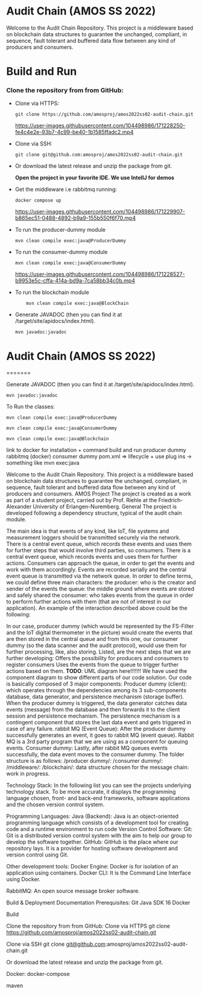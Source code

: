 # Audit Chain (AMOS SS 2022)

Welcome to the Audit Chain Repository. This project is a middleware based on blockchain data structures to guarantee the unchanged, compliant, in sequence, fault tolerant and buffered data flow between any kind of producers and consumers.

# Build and Run

### Clone the repository from from GitHub: 
- Clone via HTTPS:
	```
	git clone https://github.com/amosproj/amos2022ss02-audit-chain.git
	```


	https://user-images.githubusercontent.com/104498986/171228250-fe4c4e2e-93b7-4c99-be40-1b1585ffadc2.mp4


 - Clone via SSH:
    ```
    git clone git@github.com:amosproj/amos2022ss02-audit-chain.git
    ```
 - Or download the latest release and unzip the package from git.

	**Open the project in your favorite IDE. We use IntellJ for demos**
 - Get the middleware i.e rabbitmq running:
   ```
   docker compose up
    ```
   https://user-images.githubusercontent.com/104498986/171229907-b865ec51-0488-4892-b9a9-155b550f6f70.mp4
- To run the producer-dummy module
  ```
  mvn clean compile exec:java@ProducerDummy
  ```
- To run the consumer-dummy module
  ```
  mvn clean compile exec:java@ConsumerDummy
  ```
  https://user-images.githubusercontent.com/104498986/171228527-b9953e5c-cffa-414a-bd9a-7ca58bb34c0b.mp4
- To run the blockchain module
  ```
      mvn clean compile exec:java@BlockChain
  ```

- Generate JAVADOC (then you can find it at /target/site/apidocs/index.html).

  ```
  mvn javadoc:javadoc
  ```


# Audit Chain (AMOS SS 2022)
=======



Generate JAVADOC (then you can find it at /target/site/apidocs/index.html).

```
mvn javadoc:javadoc
```

To Run the classes:

```
mvn clean compile exec:java@ProducerDummy

mvn clean compile exec:java@ConsumerDummy

mvn clean compile exec:java@Blockchain
```

link to docker for installation + command
build and run
producer dummy
rabbitmq (docker)
consumer dummy
pom.xml => lifecycle + use plug ins -> something like mvn exec:java

Welcome to the Audit Chain Repository. This project is a middleware based on blockchain data structures to guarantee the unchanged, compliant, in sequence, fault tolerant and buffered data flow between any kind of producers and consumers.
AMOS Project
The project is created as a work as part of a student project, carried out by Prof. Riehle at the Friedrich-Alexander University of Erlangen-Nuremberg.
General
The project is developed following a dependency structure, typical of the audit chain module.

The main idea is that events of any kind, like IoT, file systems and measurement loggers should be transmitted securely via the network.
There is a central event queue, which records these events and uses them for further steps that would involve third parties, so consumers.
There is a central event queue, which records events and uses them for further actions. Consumers can approach the queue, in order to get the events and work with them accordingly. Events are recorded serially and the central event queue is transmitted via the network queue. In order to define terms, we could define three main characters:
the producer: who is the creator and sender of the events
the queue: the middle ground where events are stored and safely shared
the consumer: who takes events from the queue in order to perform further actions with them (that are not of interest in our application).
An example of the interaction described above could be the following:

In our case, producer dummy (which would be represented by the FS-Filter and the IoT digital thermometer in the picture)  would create the events that are then stored in the central queue and from this one, our consumer dummy (so the data scanner and the audit protocol), would use them for further processing, like, also storing.
Listed, are the next steps that we are further developing:
Offers the possibility for producers and consumers to register consumers
Uses the events from the queue to trigger further actions based on them.
**TODO**: UML diagram here!!!!!!!
We have used the component diagram to show different parts of our code solution. Our code is basically composed of 3 major components:
Producer dummy (client): which operates through the dependencies among its 3 sub-components database, data generator, and persistence mechanism (storage buffer).
When the producer dummy is triggered, the data generator catches data events (message) from the database and then forwards it to the client session and persistence mechanism. The persistence mechanism is a contingent component that stores the last data event and gets triggered in case of any failure.
rabbit MQ (Event Queue): After the producer dummy successfully generates an event, it goes to rabbit MQ (event queue). Rabbit MQ is a 3rd party program that we are using as a component for queuing events.
Consumer dummy: Lastly, after rabbit MQ queues events successfully, the data event moves to the consumer dummy.
The folder structure is as follows:
/producer dummy/:
/consumer dummy/:
/middleware/:
/blockchain/: data structure chosen for the message chain: work in progress.

Technology Stack:
In the following list you can see the projects underlying technology stack. To be more accurate, it displays the programming language chosen, front- and back-end frameworks, software applications and the chosen version control system.

Programming Languages:
Java (Backend): Java is an object-oriented programming language which consists of a development tool for creating code and a runtime environment to run code
Version Control Software:
Git: Git is a distributed version control system with the aim to help our group to develop the software together.
GitHub: GitHub is the place where our repository lays. It is a provider for hosting software development and version control using Git.

Other development tools:
Docker Engine: Docker is for isolation of an application using containers.
Docker CLI: It is the Command Line Interface using Docker.

RabbitMQ:
An open source message broker software.

Build & Deployment Documentation
Prerequisites:
Git
Java SDK 16
Docker

Build

Clone the repository from from GitHub:
Clone via HTTPS
git clone https://github.com/amosproj/amos2022ss02-audit-chain.git

Clone via SSH
git clone git@github.com:amosproj/amos2022ss02-audit-chain.git

Or download the latest release and unzip the package from git.


Docker:
docker-compose

maven
 
